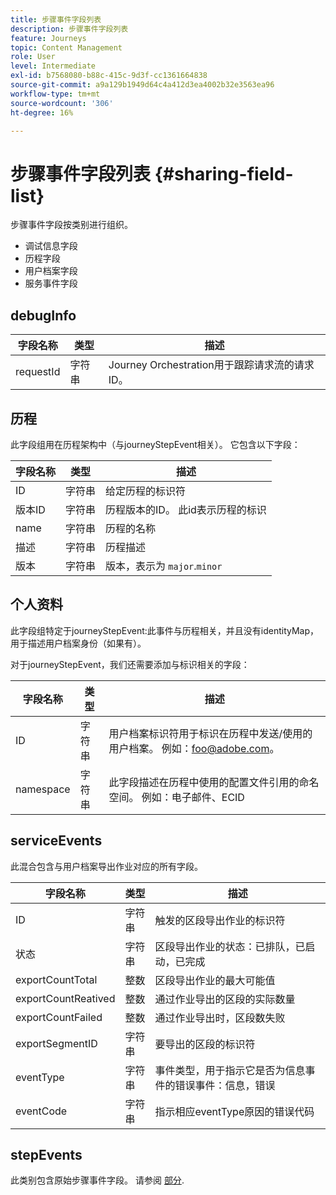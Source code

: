 ```yaml
---
title: 步骤事件字段列表
description: 步骤事件字段列表
feature: Journeys
topic: Content Management
role: User
level: Intermediate
exl-id: b7568080-b88c-415c-9d3f-cc1361664838
source-git-commit: a9a129b1949d64c4a412d3ea4002b32e3563ea96
workflow-type: tm+mt
source-wordcount: '306'
ht-degree: 16%

---
```


# 步骤事件字段列表 {#sharing-field-list}

步骤事件字段按类别进行组织。

* 调试信息字段
* 历程字段
* 用户档案字段
* 服务事件字段

## debugInfo

| 字段名称 | 类型 | 描述 |
|---|---|------------|
| requestId | 字符串 | Journey Orchestration用于跟踪请求流的请求ID。 |

## 历程

此字段组用在历程架构中（与journeyStepEvent相关）。 它包含以下字段：

| 字段名称 | 类型 | 描述 |
|---|---|------------|
| ID | 字符串 | 给定历程的标识符 |
| 版本ID | 字符串 | 历程版本的ID。 此id表示历程的标识 |
| name | 字符串 | 历程的名称 |
| 描述 | 字符串 | 历程描述 |
| 版本 | 字符串 | 版本，表示为 `major`.`minor` |

## 个人资料

此字段组特定于journeyStepEvent:此事件与历程相关，并且没有identityMap，用于描述用户档案身份（如果有）。

对于journeyStepEvent，我们还需要添加与标识相关的字段：

| 字段名称 | 类型 | 描述 |
|---|---|------------|
| ID | 字符串 | 用户档案标识符用于标识在历程中发送/使用的用户档案。 例如：foo@adobe.com。 |
| namespace | 字符串 | 此字段描述在历程中使用的配置文件引用的命名空间。 例如：电子邮件、ECID |

## serviceEvents

此混合包含与用户档案导出作业对应的所有字段。

| 字段名称 | 类型 | 描述 |
|---|---|------------|
| ID | 字符串 | 触发的区段导出作业的标识符 |
| 状态 | 字符串 | 区段导出作业的状态：已排队，已启动，已完成 |
| exportCountTotal | 整数 | 区段导出作业的最大可能值 |
| exportCountReatived | 整数 | 通过作业导出的区段的实际数量 |
| exportCountFailed | 整数 | 通过作业导出时，区段数失败 |
| exportSegmentID | 字符串 | 要导出的区段的标识符 |
| eventType | 字符串 | 事件类型，用于指示它是否为信息事件的错误事件：信息，错误 |
| eventCode | 字符串 | 指示相应eventType原因的错误代码 |

## stepEvents

此类别包含原始步骤事件字段。 请参阅 [部分](../building-journeys/sharing-legacy-fields.md).
